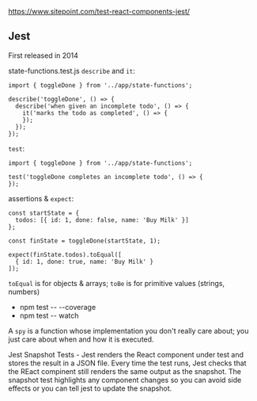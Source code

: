 https://www.sitepoint.com/test-react-components-jest/

## Jest

First released in 2014

state-functions.test.js
`describe` and `it`:
```
import { toggleDone } from '../app/state-functions';

describe('toggleDone', () => {
  describe('when given an incomplete todo', () => {
    it('marks the todo as completed', () => {
    });
  });
});
```

`test`:
```
import { toggleDone } from '../app/state-functions';

test('toggleDone completes an incomplete todo', () => {
});
```

assertions & `expect`:
```
const startState = {
  todos: [{ id: 1, done: false, name: 'Buy Milk' }]
};

const finState = toggleDone(startState, 1);

expect(finState.todos).toEqual([
  { id: 1, done: true, name: 'Buy Milk' }
]);
```

`toEqual` is for objects & arrays; `toBe` is for primitive values (strings, numbers)


* npm test -- --coverage
* npm test -- watch

A `spy` is a function whose implementation you don't really care about; you just care about when and how it is executed.

Jest Snapshot Tests - Jest renders the React component under test and stores the result in a JSON file. Every time the test runs, Jest checks that the REact compinent still renders the same output as the snapshot. The snapshot test highlights any component changes so you can avoid side effects or you can tell jest to update the snapshot.
